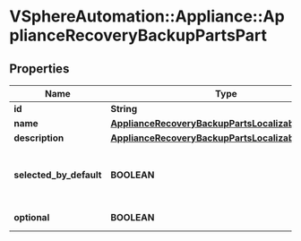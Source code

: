 # VSphereAutomation::Appliance::ApplianceRecoveryBackupPartsPart

## Properties
Name | Type | Description | Notes
------------ | ------------- | ------------- | -------------
**id** | **String** | part ID | [optional] 
**name** | [**ApplianceRecoveryBackupPartsLocalizableMessage**](ApplianceRecoveryBackupPartsLocalizableMessage.md) |  | [optional] 
**description** | [**ApplianceRecoveryBackupPartsLocalizableMessage**](ApplianceRecoveryBackupPartsLocalizableMessage.md) |  | [optional] 
**selected_by_default** | **BOOLEAN** | Is this part selected by default in the user interface. | [optional] 
**optional** | **BOOLEAN** | Is this part optional. | [optional] 


